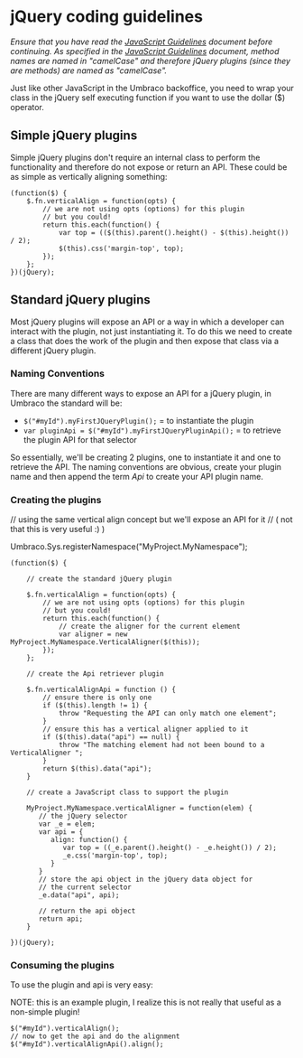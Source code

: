 # jQuery coding guidelines

_Ensure that you have read the [JavaScript Guidelines](js-guidelines.md) document before continuing. As specified in the [JavaScript Guidelines](js-guidelines.md) document, method names are named in "camelCase" and therefore jQuery plugins (since they are methods) are named as "camelCase"._

Just like other JavaScript in the Umbraco backoffice, you need to wrap your class in the jQuery self executing function if you want to use the dollar ($) operator.

## Simple jQuery plugins
Simple jQuery plugins don't require an internal class to perform the functionality and therefore do not expose or return an API. These could be as simple as vertically aligning something:

	(function($) {
	    $.fn.verticalAlign = function(opts) {
	        // we are not using opts (options) for this plugin
	        // but you could!
	        return this.each(function() {
	            var top = (($(this).parent().height() - $(this).height()) / 2);
	            $(this).css('margin-top', top);
	        });
	    };
	})(jQuery);

## Standard jQuery plugins
Most jQuery plugins will expose an API or a way in which a developer can interact with the plugin, not just instantiating it. To do this we need to create a class that does the work of the plugin and then expose that class via a different jQuery plugin.

### Naming Conventions
There are many different ways to expose an API for a jQuery plugin, in Umbraco the standard will be:

* `$("#myId").myFirstJQueryPlugin();` = to instantiate the plugin
* `var pluginApi = $("#myId").myFirstJQueryPluginApi();` = to retrieve the plugin API for that selector

So essentially, we'll be creating 2 plugins, one to instantiate it and one to retrieve the API. The naming conventions are obvious, create your plugin name and then append the term *Api* to create your API plugin name.

### Creating the plugins

// using the same vertical align concept but we'll expose an API for it
// ( not that this is very useful :) )
 
Umbraco.Sys.registerNamespace("MyProject.MyNamespace");
 
	(function($) {
	     
	    // create the standard jQuery plugin
	 
	    $.fn.verticalAlign = function(opts) {
	        // we are not using opts (options) for this plugin
	        // but you could!
	        return this.each(function() {
	            // create the aligner for the current element
	            var aligner = new MyProject.MyNamespace.VerticalAligner($(this));
	        });
	    };
	     
	    // create the Api retriever plugin
	 
	    $.fn.verticalAlignApi = function () {
	        // ensure there is only one
	        if ($(this).length != 1) {
	            throw "Requesting the API can only match one element";
	        }
	        // ensure this has a vertical aligner applied to it
	        if ($(this).data("api") == null) {
	            throw "The matching element had not been bound to a VerticalAligner ";
	        }
	        return $(this).data("api");
	    }
	 
	    // create a JavaScript class to support the plugin
	 
	    MyProject.MyNamespace.verticalAligner = function(elem) {
	       // the jQuery selector
	       var _e = elem;
	       var api = {
	          align: function() {
	             var top = ((_e.parent().height() - _e.height()) / 2);
	             _e.css('margin-top', top);
	          }
	       }
	       // store the api object in the jQuery data object for 
	       // the current selector
	       _e.data("api", api);

	       // return the api object
	       return api;
	    }
	 
	})(jQuery);

### Consuming the plugins

To use the plugin and api is very easy:

NOTE: this is an example plugin, I realize this is not really that useful as a non-simple plugin!

	$("#myId").verticalAlign();
	// now to get the api and do the alignment
	$("#myId").verticalAlignApi().align();
